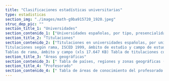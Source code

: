 ```yaml
---
title: "Clasificaciones estadísticas universitarias"
type: estadisticas
section_img: "./images/math-g9ba915720_1920.jpeg"
struc_dep_pic: ""
section_title_1: "Universidades"
section_contenido_1: ["Universidades españolas, por tipo, presencialidad y ubicación. 2020 (xls 20.917 KB).  Centros / Unidades impartiendo titulaciones, por ubicación, modalidad y tipo. 2020 (xls 136.64 KB)"]
section_title_2: "Titulaciones"
section_contenido_2: ["Titulaciones en universidades españolas, por unidad/centro, presencialidad e idioma extranjero. 2020 (xls 735.945 KB) Titulaciones según rama, ISCED 2013, ámbito de estudio y campo de estudio. 2020 (xls 1.249 MB)
Titulaciones según rama, ISCED 1999, ámbito de estudio y campo de estudio. 2013 (xls 894.67 KB)
Tablas de rama, ámbito y campo (xls 17.647 KB) Tabla de titulaciones con cambio de rama/ámbito (xls 40.116 KB)"]
section_title_3: "Áreas geográficas"
section_contenido_3: [" Tabla de países, regiones y zonas geográficas (xls 104.819 KB)"]
section_title_4: "Profesorado"
section_contenido_4: [" Tabla de áreas de conocimiento del profesorado (xls 16.417 KB)"]
---
```

  